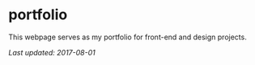# portfolio

This webpage serves as my portfolio for front-end and design projects.

_Last updated: 2017-08-01_
